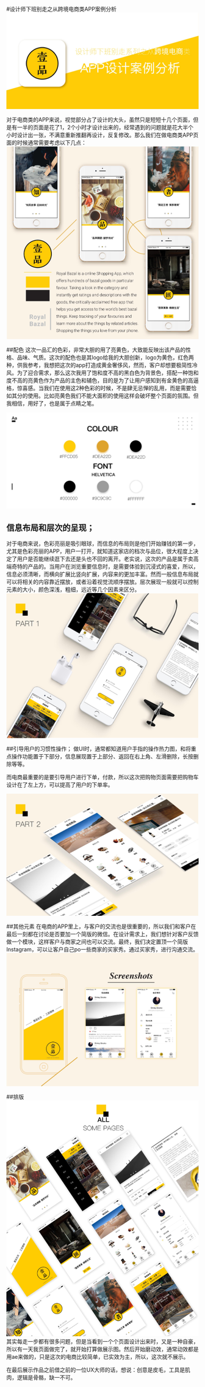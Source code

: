 #设计师下班别走之从跨境电商类APP案例分析
![](/assets/一品汇_-01.jpg)

对于电商类的APP来说，视觉部分占了设计的大头，虽然只是短短十几个页面，但是有一半的页面是花了1，2个小时才设计出来的，经常遇到的问题就是花大半个小时设计出一张，不满意重新推翻再设计，反复修改。那么我们在做电商类APP页面的时候通常需要考虑以下几点：
![](/assets/一品汇_-02.jpg)

##配色
这次一品汇的色彩，非常大胆的用了亮黄色，大致能反映出该产品的性格、品味、气质。这次的配色也是其logo给我的大胆创新，logo为黄色，红色两种，供我参考，我想把这次的app打造成黄金奢侈风，然而，客户却想要极简性冷风。为了迎合需求，那么这次我用了饱和度不高的黑白色为背景色，搭配一种饱和度不高的亮黄色作为产品的主色和辅色，目的是为了让用户感知到有金黄色的高逼格，惊喜感。当我们在使用这2种色彩的时候，不是肆无忌惮的乱用，而是需要恰如其分的使用。比如亮黄色我们不能大面积的使用这样会破坏整个页面的氛围。但我相信，用好了，也是属于点睛之笔。

![](/assets/一品汇_-03.jpg)

## 信息布局和层次的呈现；

对于电商来说，色彩亮丽是吸引眼球，而信息的布局则是他们开始赚钱的第一步，尤其是色彩亮丽的APP，用户一打开，就知道这家店的档次与品位，很大程度上决定了用户是否能继续逛下去还是头也不回的离开。老实说，这次的产品是属于卖高端奇特的产品的。当用户在浏览重要信息时，是需要体验到沉浸式的喜爱，所以，信息必须清晰，而横向扩展比竖向扩展，内容来的更加丰富。然而一般信息布局就可以将相关的内容靠近摆放，或者沿着视觉流顺序摆放。层次展现一般就可以控制元素的大小，颜色深浅，粗细，远近等几个因素来区分。![](/assets/一品汇_-04.jpg)

##引导用户的习惯性操作；
做UI时，通常都知道用户手指的操作热力图，和将重点操作功能置于下部分，信息展现置于上部分、返回在右上角、左滑删除，长按删除等等。

而电商最重要的是要引导用户进行下单，付款，所以这次把购物页面需要把购物车设计在了左上方，可以提高了用户的下单率。

![](/assets/一品汇_-05.jpg)

##其他元素
在电商的APP里上，与客户的交流也是很重要的，所以我们和客户在最后一刻都在讨论是否要加一个简版的微信。在设计需求上，我们想针对客户反馈做一个模块，这样客户与商家之间也可以交流。最终，我们决定置顶一个简版Instagram，可以让客户自己po一些商家的买家秀。通过买家秀，进行沟通交流。
![](/assets/一品汇_-06.jpg)

##排版
![](/assets/一品汇_-07.jpg)
其实每走一步都有很多问题，但是当看到一个个页面设计出来时，又是一种自豪，所以有一天我页面做完了，就开始打算做展示图。然后开始磨动效，通常动效都是用ae来做的，只是这次的电商比较简单，已实效为主，所以，这次就不展示。

在最后展示作品之前借之前的一位UX大师的话，想说：创意是皮毛，工具是肌肉，逻辑是骨骼，缺一不可。
